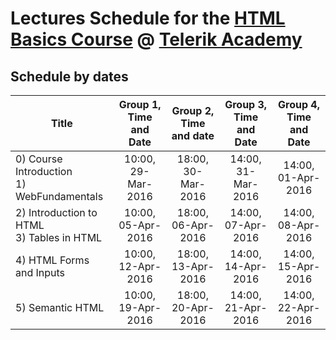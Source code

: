 #   Lectures Schedule for the [HTML Basics Course](http://telerikacademy.com/Courses/Courses/Details/324) @ [Telerik Academy](http://academy.telerik.com)

##  Schedule by dates

| Title                                         | Group 1, Time and Date | Group 2, Time and date | Group 3, Time and Date | Group 4, Time and Date |
| --------------------------------------------- | :--------------------: | :--------------------: | :--------------------: | :--------------------: |
| 0) Course Introduction<br/>1) WebFundamentals | 10:00, 29-Mar-2016     | 18:00, 30-Mar-2016     | 14:00, 31-Mar-2016     | 14:00, 01-Apr-2016     |
| 2) Introduction to HTML<br/>3) Tables in HTML | 10:00, 05-Apr-2016     | 18:00, 06-Apr-2016     | 14:00, 07-Apr-2016     | 14:00, 08-Apr-2016     |
| 4) HTML Forms and Inputs                      | 10:00, 12-Apr-2016     | 18:00, 13-Apr-2016     | 14:00, 14-Apr-2016     | 14:00, 15-Apr-2016     |
| 5) Semantic HTML                              | 10:00, 19-Apr-2016     | 18:00, 20-Apr-2016     | 14:00, 21-Apr-2016     | 14:00, 22-Apr-2016     |

<!-- ##  Schedule by slots in week -->

<!--
| Time\Day      | Mon  | Tue  | Wed  | Thu  | Fri  |
| ------------- | ---- | ---- | ---- | ---- | ---- |
| 10:00 - 14:00 |      | HTML | C# 1 | C# 2 |      |
| 14:00 - 18:00 |      | C# 1 | C# 2 | HTML | HTML |
| 18:00 - 22:00 | C# 1 | C# 1 | HTML | C# 2 | C# 2 | -->
